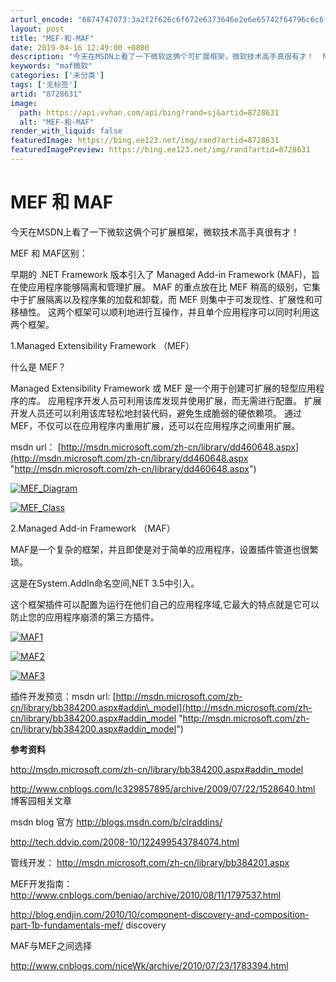 ```yaml
---
arturl_encode: "6874747073:3a2f2f626c6f672e6373646e2e6e65742f64796c6c6f766539:382f61727469636c652f64657461696c732f38373238363331"
layout: post
title: "MEF-和-MAF"
date: 2019-04-16 12:49:00 +0800
description: "今天在MSDN上看了一下微软这俩个可扩展框架，微软技术高手真很有才！  MEF 和 MAF区别： 早"
keywords: "maf微软"
categories: ['未分类']
tags: ['无标签']
artid: "8728631"
image:
  path: https://api.vvhan.com/api/bing?rand=sj&artid=8728631
  alt: "MEF-和-MAF"
render_with_liquid: false
featuredImage: https://bing.ee123.net/img/rand?artid=8728631
featuredImagePreview: https://bing.ee123.net/img/rand?artid=8728631
---
```


# MEF 和 MAF

今天在MSDN上看了一下微软这俩个可扩展框架，微软技术高手真很有才！

MEF 和 MAF区别：
  
早期的 .NET Framework 版本引入了 Managed Add-in Framework (MAF)，旨在使应用程序能够隔离和管理扩展。 MAF 的重点放在比 MEF 稍高的级别，它集中于扩展隔离以及程序集的加载和卸载，而 MEF 则集中于可发现性、扩展性和可移植性。 这两个框架可以顺利地进行互操作，并且单个应用程序可以同时利用这两个框架。

1.Managed Extensibility Framework （MEF）

什么是 MEF？
  
Managed Extensibility Framework 或 MEF 是一个用于创建可扩展的轻型应用程序的库。 应用程序开发人员可利用该库发现并使用扩展，而无需进行配置。 扩展开发人员还可以利用该库轻松地封装代码，避免生成脆弱的硬依赖项。 通过 MEF，不仅可以在应用程序内重用扩展，还可以在应用程序之间重用扩展。

msdn url：
[http://msdn.microsoft.com/zh-cn/library/dd460648.aspx](http://msdn.microsoft.com/zh-cn/library/dd460648.aspx "http://msdn.microsoft.com/zh-cn/library/dd460648.aspx")

[![MEF_Diagram](http://images.cnitblog.com/blog/421704/201303/15183007-b5b9662b02894183a4b23e731f3a1749.png "MEF_Diagram")](http://images.cnitblog.com/blog/421704/201303/15183006-7ba50efe1cf5461482e193f26c0bb12a.png)

[![MEF_Class](http://images.cnitblog.com/blog/421704/201303/15183010-e42f78fb2d8c49ebb070e11a63554d32.png "MEF_Class")](http://images.cnitblog.com/blog/421704/201303/15183008-0bc0cb23c8ff4cbc96583d9463eaab64.png)

2.Managed Add-in Framework （MAF）

MAF是一个复杂的框架，并且即使是对于简单的应用程序，设置插件管道也很繁琐。

这是在System.AddIn命名空间,NET 3.5中引入。

这个框架插件可以配置为运行在他们自己的应用程序域,它最大的特点就是它可以防止您的应用程序崩溃的第三方插件。

[![MAF1](http://images.cnitblog.com/blog/421704/201303/15183011-2a42465c6c3744f78993b7e2e1fe845f.png "MAF1")](http://images.cnitblog.com/blog/421704/201303/15183011-2daa49c364bf4c5ca64349ccc4ddce56.png)

[![MAF2](http://images.cnitblog.com/blog/421704/201303/15183012-0bb34c5abf92488b9ba1a21c3cff5615.png "MAF2")](http://images.cnitblog.com/blog/421704/201303/15183011-292cb617de074406b37ed1485356e82c.png)

[![MAF3](http://images.cnitblog.com/blog/421704/201303/15183013-8c56b7fc5780490d8a728898b4e10502.png "MAF3")](http://images.cnitblog.com/blog/421704/201303/15183012-18ef37a23b9c427f99b9524e519d9e7a.png)

插件开发预览：msdn url:
[http://msdn.microsoft.com/zh-cn/library/bb384200.aspx#addin\_model](http://msdn.microsoft.com/zh-cn/library/bb384200.aspx#addin_model "http://msdn.microsoft.com/zh-cn/library/bb384200.aspx#addin_model")

**参考资料**

<http://msdn.microsoft.com/zh-cn/library/bb384200.aspx#addin_model>

<http://www.cnblogs.com/lc329857895/archive/2009/07/22/1528640.html>
博客园相关文章

msdn blog 官方
<http://blogs.msdn.com/b/clraddins/>

<http://tech.ddvip.com/2008-10/122499543784074.html>

管线开发：
<http://msdn.microsoft.com/zh-cn/library/bb384201.aspx>

MEF开发指南：
<http://www.cnblogs.com/beniao/archive/2010/08/11/1797537.html>

<http://blog.endjin.com/2010/10/component-discovery-and-composition-part-1b-fundamentals-mef/>
discovery

MAF与MEF之间选择

<http://www.cnblogs.com/niceWk/archive/2010/07/23/1783394.html>

  
<script type="text/javascript">
</script><script type="text/javascript" src="http://pagead2.googlesyndication.com/pagead/show\_ads.js"></script>